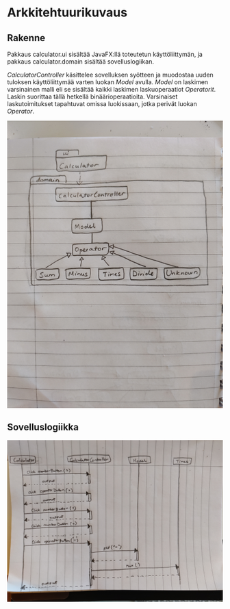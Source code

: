 # Arkkitehtuurikuvaus

## Rakenne

Pakkaus calculator.ui sisältää JavaFX:llä toteutetun käyttöliittymän, ja pakkaus calculator.domain sisältää sovelluslogiikan.

*CalculatorController* käsittelee sovelluksen syötteen ja muodostaa uuden tuloksen käyttöliittymää varten luokan *Model* avulla. *Model* on laskimen varsinainen malli eli se sisältää kaikki laskimen laskuoperaatiot *Operatorit*. Laskin suorittaa tällä hetkellä binäärioperaatioita. Varsinaiset laskutoimitukset tapahtuvat omissa luokissaan, jotka perivät luokan *Operator*.

![Pakkausrakenne](https://github.com/jarvsini/ot-harjoitustyo/blob/master/dokumentaatio/kuvat/pakkausjaluokka.jpg)


## Sovelluslogiikka

![kuva](https://github.com/jarvsini/ot-harjoitustyo/blob/master/dokumentaatio/kuvat/sekvenssi.jpg)

